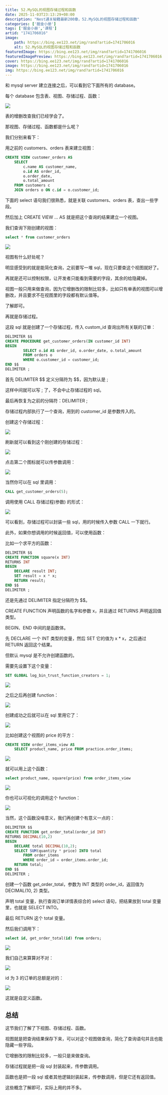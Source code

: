 ```yaml
---
title: 52.MySQL的视图存储过程和函数
date: 2025-11-03T23:13:29+08:00
description: "Nest通关秘籍最新200章，52.MySQL的视图存储过程和函数"
categories: ['掘金小册']
tags: ['掘金小册','课程']
artid: "1741706016"
image:
    path: https://bing.ee123.net/img/rand?artid=1741706016
    alt: 52.MySQL的视图存储过程和函数
featuredImage: https://bing.ee123.net/img/rand?artid=1741706016
featuredImagePreview: https://bing.ee123.net/img/rand?artid=1741706016
cover: https://bing.ee123.net/img/rand?artid=1741706016
image: https://bing.ee123.net/img/rand?artid=1741706016
img: https://bing.ee123.net/img/rand?artid=1741706016
---
```


和 mysql server 建立连接之后，可以看到它下面所有的 database。

每个 database 包含表、视图、存储过程、函数：

![](https://p1-juejin.byteimg.com/tos-cn-i-k3u1fbpfcp/97557d444a2446769c21b93976c58121~tplv-k3u1fbpfcp-watermark.image?)

表的增删改查我们已经学会了。

那视图、存储过程、函数都是什么呢？

我们分别来看下：

用之前的 customers、orders 表来建立视图：

```sql
CREATE VIEW customer_orders AS 
    SELECT 
        c.name AS customer_name, 
        o.id AS order_id, 
        o.order_date, 
        o.total_amount
    FROM customers c
    JOIN orders o ON c.id = o.customer_id;
```

下面的 select 语句我们很熟悉，就是关联 customers、orders 表，查出一些字段。

然后加上 CREATE VIEW ... AS 就是把这个查询的结果建立一个视图。

我们查询下刚创建的视图：

```sql
select * from customer_orders
```

![](https://p6-juejin.byteimg.com/tos-cn-i-k3u1fbpfcp/a744c384856142cb9849d82839295fa8~tplv-k3u1fbpfcp-watermark.image?)

视图有什么好处呢？

明显感受到的就是能简化查询，之前要写一堆 sql，现在只要查这个视图就好了。

再就是还可以控制权限，让开发者只能看到需要的字段，其余的给隐藏掉。

视图一般只用来做查询，因为它增删改的限制比较多，比如只有单表的视图可以增删改，并且要求不在视图里的字段都有默认值等。

了解即可。

再就是存储过程。

这段 sql 就是创建了一个存储过程，传入 custom\_id 查询出所有关联的订单：

```sql
DELIMITER $$
CREATE PROCEDURE get_customer_orders(IN customer_id INT)
BEGIN
        SELECT o.id AS order_id, o.order_date, o.total_amount
        FROM orders o
		WHERE o.customer_id = customer_id;
END $$
DELIMITER ;
```

首先 DELIMITER \$\$ 定义分隔符为 \$\$，因为默认是 ;

这样中间就可以写 ; 了，不会中止存储过程的 sql。

最后再恢复为之前的分隔符：DELIMITER ;

存储过程内部执行了一个查询，用到的 customer\_id 是参数传入的。

创建这个存储过程：

![](https://p6-juejin.byteimg.com/tos-cn-i-k3u1fbpfcp/968a0bd7d21d44d9b50a3351e3b6e305~tplv-k3u1fbpfcp-watermark.image?)

刷新就可以看到这个刚创建的存储过程：

![](https://p1-juejin.byteimg.com/tos-cn-i-k3u1fbpfcp/4b357a81cae34c32bf0957e2d6c9c958~tplv-k3u1fbpfcp-watermark.image?)

点击第二个图标就可以传参数调用：

![](https://p1-juejin.byteimg.com/tos-cn-i-k3u1fbpfcp/b7f800792e654f999b5c7e6183328b5c~tplv-k3u1fbpfcp-watermark.image?)

当然你可以在 sql 里调用：

```sql
CALL get_customer_orders(5);
```

调用使用 CALL 存储过程(参数) 的形式：

![](https://p6-juejin.byteimg.com/tos-cn-i-k3u1fbpfcp/b1958a5c84d74e6690bc651e2908a70d~tplv-k3u1fbpfcp-watermark.image?)

可以看到，存储过程可以封装一些 sql，用的时候传入参数 CALL 一下就行。

此外，如果你想调用的时候返回值，可以使用函数：

比如一个求平方的函数：

```sql
DELIMITER $$
CREATE FUNCTION square(x INT)
RETURNS INT
BEGIN
    DECLARE result INT;
    SET result = x * x;
    RETURN result;
END $$
DELIMITER ;
```

还是先通过 DELIMITER 指定分隔符为 \$\$。

CREATE FUNCTION 声明函数的名字和参数 x，并且通过 RETURNS 声明返回值类型。

BEGIN、END 中间的是函数体。

先 DECLARE 一个 INT 类型的变量，然后 SET 它的值为 x \* x，之后通过 RETURN 返回这个结果。

但默认 mysql 是不允许创建函数的。

需要先设置下这个变量：

```sql
SET GLOBAL log_bin_trust_function_creators = 1;
```

![](https://p9-juejin.byteimg.com/tos-cn-i-k3u1fbpfcp/72f3b5d2b695469b81c8cb742b3abc1b~tplv-k3u1fbpfcp-watermark.image?)

之后之后再创建 function：

![](https://p6-juejin.byteimg.com/tos-cn-i-k3u1fbpfcp/553524ecde574780bdf7250c5d1753b9~tplv-k3u1fbpfcp-watermark.image?)

创建成功之后就可以在 sql 里用它了：

![](https://p6-juejin.byteimg.com/tos-cn-i-k3u1fbpfcp/7c5a5d773fd441848c84450b78b92dd3~tplv-k3u1fbpfcp-watermark.image?)

比如创建这个视图的 price 的平方：
```sql
CREATE VIEW order_items_view AS 
    SELECT product_name, price FROM practice.order_items;
```

![](https://p9-juejin.byteimg.com/tos-cn-i-k3u1fbpfcp/86a4e4b5291345db82a24af6645a8529~tplv-k3u1fbpfcp-watermark.image?)

就可以用上这个函数：

```sql
select product_name, square(price) from order_items_view
```

![](https://p3-juejin.byteimg.com/tos-cn-i-k3u1fbpfcp/6d017e9a9dfb49c3aafa8a46df7cf3d8~tplv-k3u1fbpfcp-watermark.image?)

你也可以可视化的调用这个 function：

![](https://p6-juejin.byteimg.com/tos-cn-i-k3u1fbpfcp/0cdc27e41ff440d2b66529c3c817198a~tplv-k3u1fbpfcp-watermark.image?)

当然，这个函数没啥意义，我们再创建个有意义一点的：

```sql
DELIMITER $$
CREATE FUNCTION get_order_total(order_id INT)
RETURNS DECIMAL(10,2)
BEGIN
	DECLARE total DECIMAL(10,2);
	SELECT SUM(quantity * price) INTO total
		FROM order_items
		WHERE order_id = order_items.order_id;
	RETURN total;
END $$
DELIMITER ;
```

创建一个函数  get\_order\_total，参数为 INT 类型的 order\_id，返回值为 DECIMAL(10, 2) 类型。

声明 total 变量，执行查询订单详情表综合的 select 语句，把结果放到 total 变量里，也就是 SELECT INTO。

最后 RETURN 这个 total 变量。

然后我们调用下：
```sql
select id, get_order_total(id) from orders;
```
![](https://p3-juejin.byteimg.com/tos-cn-i-k3u1fbpfcp/7f444958cfd846c48324e1d30e6ace83~tplv-k3u1fbpfcp-watermark.image?)

我们自己来算算对不对：

![](https://p1-juejin.byteimg.com/tos-cn-i-k3u1fbpfcp/4e7c71045af044508600b0d4f4c91f83~tplv-k3u1fbpfcp-watermark.image?)

id 为 3 的订单的总额是对的：

![](https://p3-juejin.byteimg.com/tos-cn-i-k3u1fbpfcp/d142d163654b4ab0b9147738a702e05e~tplv-k3u1fbpfcp-watermark.image?)

这就是自定义函数。

## 总结

这节我们了解了下视图、存储过程、函数。

视图就是把查询结果保存下来，可以对这个视图做查询，简化了查询语句并且也能隐藏一些字段。

它增删改的限制比较多，一般只是来做查询。

存储过程就是把一段 sql 封装起来，传参数调用。

函数也是把一段 sql 或者其他逻辑封装起来，传参数调用，但是它还有返回值。

这些概念了解即可，实际上用的并不多。

